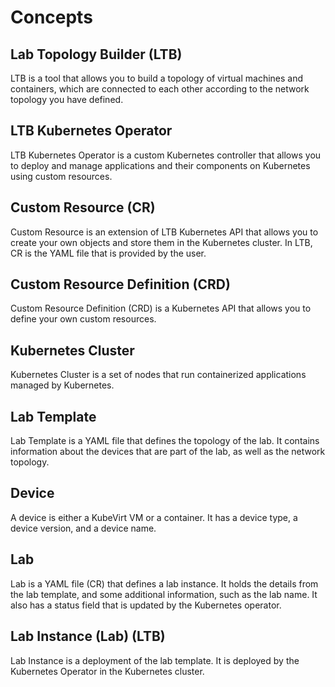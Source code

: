 # Concepts

## Lab Topology Builder (LTB)

LTB is a tool that allows you to build a topology of virtual machines and containers, which are connected to each other according to the network topology you have defined.
<!-- TODO: add LTB image -->

## LTB Kubernetes Operator

LTB Kubernetes Operator is a custom Kubernetes controller that allows you to deploy and manage applications and their components on Kubernetes using custom resources.
<!-- TODO: add image -->

## Custom Resource (CR)

Custom Resource is an extension of LTB Kubernetes API that allows you to create your own objects and store them in the Kubernetes cluster.  In LTB, CR is the YAML file that is provided by the user.

## Custom Resource Definition (CRD)

Custom Resource Definition (CRD) is a Kubernetes API that allows you to define your own custom resources.
<!-- TODO: add code example -->

## Kubernetes Cluster

Kubernetes Cluster is a set of nodes that run containerized applications managed by Kubernetes.
<!-- TODO: add image -->

## Lab Template

Lab Template is a YAML file that defines the topology of the lab. It contains information about the devices that are part of the lab, as well as the network topology.
<!-- TODO: add code example -->

## Device

A device is either a KubeVirt VM or a container. It has a device type, a device version, and a device name.

## Lab

Lab is a YAML file (CR) that defines a lab instance. It holds the details from the lab template, and some additional information, such as the lab name.
It also has a status field that is updated by the Kubernetes operator.
<!-- TODO: add code example -->

## Lab Instance (Lab) (LTB)

Lab Instance is a deployment of the lab template. It is deployed by the Kubernetes Operator in the Kubernetes cluster.
<!-- TODO: add image -->
